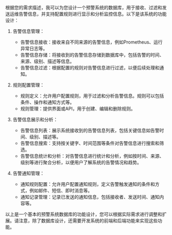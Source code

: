 根据您的需求描述，我可以为您设计一个预警系统的数据库，用于接收、过滤和发送运维告警信息，并支持配置规则进行显示和分析监控信息。以下是该系统的功能设计：

1. 告警信息管理：
    - 告警信息接收：接收来自不同来源的告警信息，例如Prometheus、运行异常日志等。
    - 告警信息存储：将接收到的告警信息存储到数据库中，包括告警的时间、来源、级别、描述等信息。
    - 告警信息过滤：根据配置的规则对告警信息进行过滤，以便后续处理和通知。

2. 规则配置管理：
    - 规则定义：允许用户配置规则，用于过滤和分析告警信息。规则可以包括条件、操作和通知方式等。
    - 规则管理：提供界面或API，用于创建、编辑和删除规则。

3. 告警信息展示和分析：
    - 告警信息列表：展示系统接收到的告警信息列表，包括关键信息如告警时间、级别、描述等。
    - 告警信息搜索：支持按关键字、时间范围等条件对告警信息进行搜索和筛选。
    - 告警信息统计和分析：对告警信息进行统计和分析，例如按时间、来源、级别等进行聚合分析，以便用户了解系统的告警情况和趋势。

4. 告警通知管理：
    - 通知规则配置：允许用户配置通知规则，定义告警触发通知的条件和方式，例如邮件、短信、即时消息等。
    - 通知记录管理：记录已发送的通知信息，包括接收者、发送时间、通知内容等。

以上是一个基本的预警系统数据库的功能设计，您可以根据实际需求进行调整和扩展。请注意，除了数据库设计，还需要开发系统的前端和后端功能来实现这些功能。